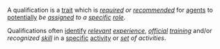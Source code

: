 A qualification is a [trait](https://github.com/gcassel/Modular-Organization-Terminology/blob/master/terms/trait.md) which is *[required](https://github.com/gcassel/Modular-Organization-Terminology/blob/master/terms/require.md) or [recommended](https://github.com/gcassel/Modular-Organization-Terminology/blob/master/terms/recommendation.md)* for [agents](https://github.com/gcassel/Modular-Organization-Terminology/blob/master/terms/agent.md) to [potentially](https://github.com/gcassel/Modular-Organization-Terminology/blob/master/terms/potential.md) *be [assigned](https://github.com/gcassel/Modular-Organization-Terminology/blob/master/terms/assign.md) to a [specific](https://github.com/gcassel/Modular-Organization-Terminology/blob/master/terms/specific.md) [role](https://github.com/gcassel/Modular-Organization-Terminology/blob/master/terms/role.md)*.

Qualifications often [identify](https://github.com/gcassel/Modular-Organization-Terminology/blob/master/terms/identify.md) *[relevant](https://github.com/gcassel/Modular-Organization-Terminology/blob/master/terms/relevant.md) [experience](https://github.com/gcassel/Modular-Organization-Terminology/blob/master/terms/experience.md)*, *[official](https://github.com/gcassel/Modular-Organization-Terminology/blob/master/terms/official.md) [training](https://github.com/gcassel/Modular-Organization-Terminology/blob/master/terms/training.md)* and/or *recognized [skill](https://github.com/gcassel/Modular-Organization-Terminology/blob/master/terms/skill.md)* in a [specific](https://github.com/gcassel/Modular-Organization-Terminology/blob/master/terms/specific.md) [activity](https://github.com/gcassel/Modular-Organization-Terminology/blob/master/terms/activity.md) or  *[set](https://github.com/gcassel/Modular-Organization-Terminology/blob/master/terms/set.md) of activities*.

